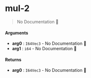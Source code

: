 # mul\-2

> No Documentation 🚧

#### Arguments

- **arg0** : `I64Vec3` \- No Documentation 🚧
- **arg1** : `i64` \- No Documentation 🚧

#### Returns

- **arg0** : `I64Vec3` \- No Documentation 🚧